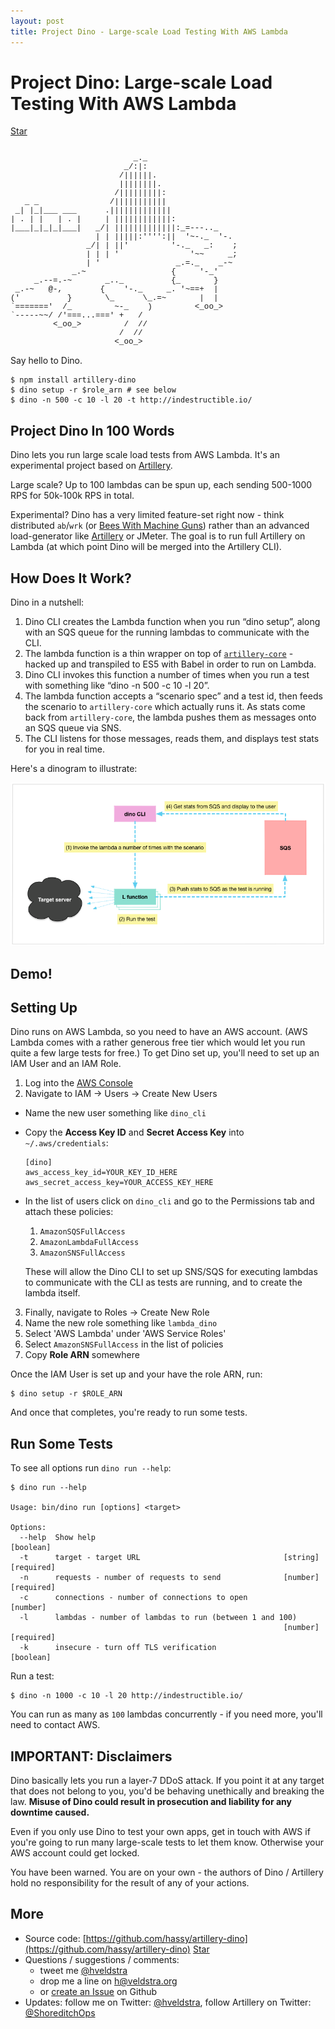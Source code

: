 ```yaml
---
layout: post
title: Project Dino - Large-scale Load Testing With AWS Lambda
---
```


# Project Dino: Large-scale Load Testing With AWS Lambda

<a class="github-button" href="https://github.com/hassy/artillery-dino" data-style="medium" data-count-href="/hassy/artillery-dino/stargazers" data-count-api="/repos/hassy/artillery-dino#stargazers_count" data-count-aria-label="# stargazers on GitHub" aria-label="Star hassy/artillery-dino on GitHub">Star</a>
<script async defer id="github-bjs" src="https://buttons.github.io/buttons.js"></script>

<pre style="font-family: menlo, courier, monospace; font-size: 0.9em">

                          _._
                        _/:|:
                       /||||||.
                       ||||||||.
                      /|||||||||:
   _ _               /|||||||||||
 _| |_|___ ___      .|||||||||||||
| . | |   | . |     | ||||||||||||:
|___|_|_|_|___|   _/| |||||||||||||:_=---.._
                  | | |||||:'''':||  '~-._  '-.
                _/| | ||'         '-._   _:    ;
                | | | '               '~~     _;
                | '                _.=._    _-~
             _.~                  {     '-_'
     _.--=.-~       _.._          {_       }
 _.-~   @-,        {    '-._     _. '~==+  |
('          }       \_      \_.=~       |  |
`======='  /_         ~-_    )         <_oo_>
`-----~~/ /'===...===' +   /
         <_oo_>         /  //
                       /  //
                      <_oo_>
</pre>

Say hello to Dino.

```
$ npm install artillery-dino
$ dino setup -r $role_arn # see below
$ dino -n 500 -c 10 -l 20 -t http://indestructible.io/
```

## Project Dino In 100 Words

Dino lets you run large scale load tests from AWS Lambda. It's an experimental project based on [Artillery](https://artillery.io).

Large scale? Up to 100 lambdas can be spun up, each sending 500-1000 RPS for 50k-100k RPS in total.

Experimental? Dino has a very limited feature-set right now - think distributed `ab`/`wrk` (or [Bees With Machine Guns](https://github.com/newsapps/beeswithmachineguns)) rather than an advanced load-generator like [Artillery](https://artillery.io) or JMeter. The goal is to run full Artillery on Lambda (at which point Dino will be merged into the Artillery CLI).

## How Does It Work?

Dino in a nutshell:

1. Dino CLI creates the Lambda function when you run “dino setup”, along with an SQS queue for the running lambdas to communicate with the CLI.
2. The lambda function is a thin wrapper on top of [`artillery-core`](https://github.com/shoreditch-ops/artillery-core) - hacked up and transpiled to ES5 with Babel in order to run on Lambda.
3. Dino CLI invokes this function a number of times when you run a test with something like “dino -n 500 -c 10 -l 20”.
4. The lambda function accepts a “scenario spec” and a test id, then feeds the scenario to `artillery-core` which actually runs it. As stats come back from `artillery-core`, the lambda pushes them as messages onto an SQS queue via SNS.
5. The CLI listens for those messages, reads them, and displays test stats for you in real time.

Here's a dinogram to illustrate:

![how it works - a dinogram](/images/blog/dinogram.png)

## Demo!

<script type="text/javascript" src="https://asciinema.org/a/36616.js" id="asciicast-36616" async></script>

## Setting Up

Dino runs on AWS Lambda, so you need to have an AWS account. (AWS Lambda comes with a rather generous free tier which would let you run quite a few large tests for free.) To get Dino set up, you'll need to set up an IAM User and an IAM Role.

1. Log into the [AWS Console](https://console.aws.amazon.com/)
2. Navigate to IAM -> Users -> Create New Users
  - Name the new user something like `dino_cli`
  - Copy the **Access Key ID** and **Secret Access Key** into `~/.aws/credentials`:
    ```
    [dino]
    aws_access_key_id=YOUR_KEY_ID_HERE
    aws_secret_access_key=YOUR_ACCESS_KEY_HERE
    ```
  - In the list of users click on `dino_cli` and go to the Permissions tab and attach these policies:
    1. `AmazonSQSFullAccess`
    2. `AmazonLambdaFullAccess`
    3. `AmazonSNSFullAccess`

    These will allow the Dino CLI to set up SNS/SQS for executing lambdas to communicate with the CLI as tests are running, and to create the lambda itself.
3. Finally, navigate to Roles -> Create New Role
  1. Name the new role something like `lambda_dino`
  2. Select 'AWS Lambda' under 'AWS Service Roles'
  3. Select `AmazonSNSFullAccess` in the list of policies
  4. Copy **Role ARN** somewhere

Once the IAM User is set up and your have the role ARN, run:

```
$ dino setup -r $ROLE_ARN
```

And once that completes, you're ready to run some tests.

## Run Some Tests


To see all options run `dino run --help`:

```
$ dino run --help

Usage: bin/dino run [options] <target>

Options:
  --help  Show help                                                    [boolean]
  -t      target - target URL                                [string] [required]
  -n      requests - number of requests to send              [number] [required]
  -c      connections - number of connections to open                   [number]
  -l      lambdas - number of lambdas to run (between 1 and 100)
                                                             [number] [required]
  -k      insecure - turn off TLS verification                         [boolean]
```

Run a test:

```
$ dino -n 1000 -c 10 -l 20 http://indestructible.io/
```

You can run as many as `100` lambdas concurrently - if you need more, you'll need to contact AWS.

## IMPORTANT: Disclaimers

Dino basically lets you run a layer-7 DDoS attack. If you point it at any target
that does not belong to you, you'd be behaving unethically and breaking the law.
**Misuse of Dino could result in prosecution and liability for any downtime
caused.**

Even if you only use Dino to test your own apps, get in touch with AWS if
you're going to run many large-scale tests to let them know. Otherwise your
AWS account could get locked.

You have been warned. You are on your own - the authors of Dino / Artillery
hold no responsibility for the result of any of your actions.

## More

- Source code: [https://github.com/hassy/artillery-dino](https://github.com/hassy/artillery-dino)
<a class="github-button" href="https://github.com/hassy/artillery-dino" data-style="medium" data-count-href="/hassy/artillery-dino/stargazers" data-count-api="/repos/hassy/artillery-dino#stargazers_count" data-count-aria-label="# stargazers on GitHub" aria-label="Star hassy/artillery-dino on GitHub">Star</a>
- Questions / suggestions / comments:
  - tweet me [@hveldstra](https://twitter.com/hveldstra)
  - drop me a line on [h@veldstra.org](h@veldstra.org)
  - or [create an Issue](https://github.com/hassy/artillery-dino) on Github
- Updates: follow me on Twitter: [@hveldstra](https://twitter.com/hveldstra), follow Artillery on Twitter: [@ShoreditchOps](https://twitter.com/ShoreditchOps)
